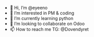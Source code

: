 - 👋 Hi, I’m @eyeeno
- 👀 I’m interested in PM & coding
- 🌱 I’m currently learning python
- 💞️ I’m looking to collaborate on Odoo
- 📫 How to reach me TG: @Dovendyret

<!---
eyeeno/eyeeno is a ✨ special ✨ repository because its `README.md` (this file) appears on your GitHub profile.
You can click the Preview link to take a look at your changes.
--->
